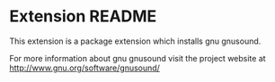 # Extension README

This extension is a package extension which installs gnu gnusound.

For more information about gnu gnusound visit the project website at
http://www.gnu.org/software/gnusound/

